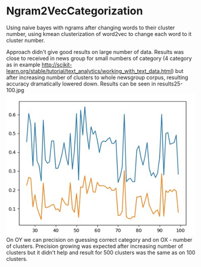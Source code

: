 # Ngram2VecCategorization
Using naive bayes with ngrams after changing words to their cluster number, using kmean clusterization of word2vec to change each word to it cluster number.

Approach didn't give good results on large number of data. Results was close to received in news group for small numbers of category (4 category as in example http://scikit-learn.org/stable/tutorial/text_analytics/working_with_text_data.html) but after increasing number of clusters to whole newsgroup corpus, resulting accuracy dramatically lowered down.
Results can be seen in results25-100.jpg
![Screenshot](results25-100.jpg)
On OY we can precision on guessing correct category and on OX - number of clusters.
Precision growing was expected after increasing number of clusters but it didn't help and result for 500 clusters was the same as on 100 clusters.